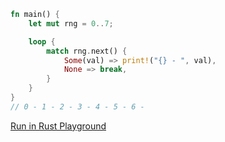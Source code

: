 ```rust
fn main() {
    let mut rng = 0..7;

    loop {
        match rng.next() {
            Some(val) => print!("{} - ", val),
            None => break,
        }
    }
}
// 0 - 1 - 2 - 3 - 4 - 5 - 6 -

```
[Run in Rust Playground](https://play.rust-lang.org/?version=stable&mode=debug&edition=2021&gist=da4301b48811845dcd4a4067e9eae56c&version=stable)
